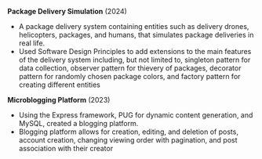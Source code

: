 **Package Delivery Simulation**	(2024)

* A package delivery system containing entities such as delivery drones, helicopters, packages, and humans, that simulates package deliveries in real life.
* Used Software Design Principles to add extensions to the main features of the delivery system including, but not limited to, singleton pattern for data collection, observer pattern for thievery of packages, decorator pattern for randomly chosen package colors, and factory pattern for creating different entities

**Microblogging Platform**	(2023)

* Using the Express framework, PUG for dynamic content generation, and MySQL, created a blogging platform.
* Blogging platform allows for creation, editing, and deletion of posts, account creation, changing viewing order with pagination, and post association with their creator
